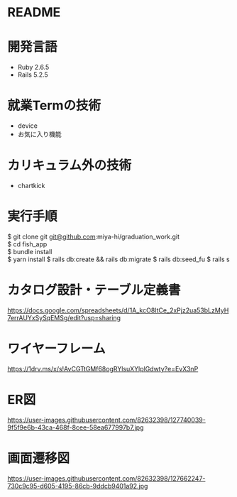 # README

# 開発言語
- Ruby 2.6.5
- Rails 5.2.5

# 就業Termの技術
- device
- お気に入り機能

# カリキュラム外の技術
- chartkick

# 実行手順
$ git clone git git@github.com:miya-hi/graduation_work.git  
$ cd fish_app  
$ bundle install  
$ yarn install
$ rails db:create && rails db:migrate
$ rails db:seed_fu
$ rails s  

# カタログ設計・テーブル定義書
https://docs.google.com/spreadsheets/d/1A_kcO8ItCe_2xPjz2ua53bLzMyH7errAUYxSySqEMSg/edit?usp=sharing

# ワイヤーフレーム
https://1drv.ms/x/s!AvCGTtGMf68ogRYlsuXYlplGdwty?e=EvX3nP

# ER図
https://user-images.githubusercontent.com/82632398/127740039-9f5f9e6b-43ca-468f-8cee-58ea677997b7.jpg

# 画面遷移図
https://user-images.githubusercontent.com/82632398/127662247-730c9c95-d605-4195-86cb-9ddcb9401a92.jpg
